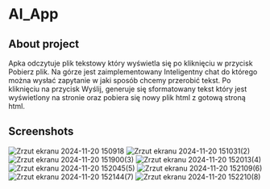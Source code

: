 # AI_App

## About project
Apka odczytuje plik tekstowy który wyświetla się po kliknięciu w przycisk Pobierz plik.
Na górze jest zaimplementowany Inteligentny chat do którego można wysłać zapytanie w jaki sposób chcemy przerobić tekst.
Po kliknięciu na przycisk Wyślij, generuje się sformatowany tekst który jest wyświetlony na stronie oraz pobiera się nowy plik html z gotową stroną html.


## Screenshots
![Zrzut ekranu 2024-11-20 150918](https://github.com/user-attachments/assets/3efe220a-c3d9-46ab-bfe0-c2493da87c5f)
![Zrzut ekranu 2024-11-20 151031(2)](https://github.com/user-attachments/assets/87a19b83-271d-4ecc-88b4-f644cc188cb8)
![Zrzut ekranu 2024-11-20 151900(3)](https://github.com/user-attachments/assets/54c9a5ec-b56d-4276-9208-82a752408eae)
![Zrzut ekranu 2024-11-20 152013(4)](https://github.com/user-attachments/assets/9f63fee3-4ff5-4f42-9848-1eed7689c69a)
![Zrzut ekranu 2024-11-20 152045(5)](https://github.com/user-attachments/assets/f4f46cb8-a5e6-4d72-a247-4b3205c92921)
![Zrzut ekranu 2024-11-20 152109(6)](https://github.com/user-attachments/assets/8d5f9ee2-acc2-4cd1-8eaa-b7e658948a3e)
![Zrzut ekranu 2024-11-20 152144(7)](https://github.com/user-attachments/assets/413a18be-9d5f-44bb-8831-3eb559751ee8)
![Zrzut ekranu 2024-11-20 152210(8)](https://github.com/user-attachments/assets/5099d3d5-c20b-4727-a61c-08bc20de61be)







